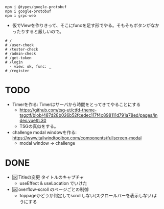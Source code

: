 ```
npm i @types/google-protobuf
npm i google-protobuf
npm i grpc-web
```
- 仮でViewを作りきって、そこにfuncを足す形でやる。そもそもボタンがなかったりすると厳しいので。
```
# /
# /user-check
# /tester-check
# /admin-check
# /get-token
# /login
  - view: ok, func: _
# /register
```
# TODO

- Timerを作る: Timerはサーバから時間をとってきてやることにする
  - https://github.com/tsg-ut/ctfd-theme-tsgctf/blob/487d28b026b52fcedec117f4c898111d791a78ed/pages/index.vue#L30
  - TSGの真似をする。
- challenge modal windowを作る: https://www.tailwindtoolbox.com/components/fullscreen-modal 
  - modal window -> challenge 

# DONE
- :ok: Titleの変更 タイトルのキャプチャ
  - useEffect & useLocation でいけた
- :ok: overflow-scroll のページごとの制御
  - toppageかどうか判定してscrollしない(スクロールバーを表示しない)ようにする
